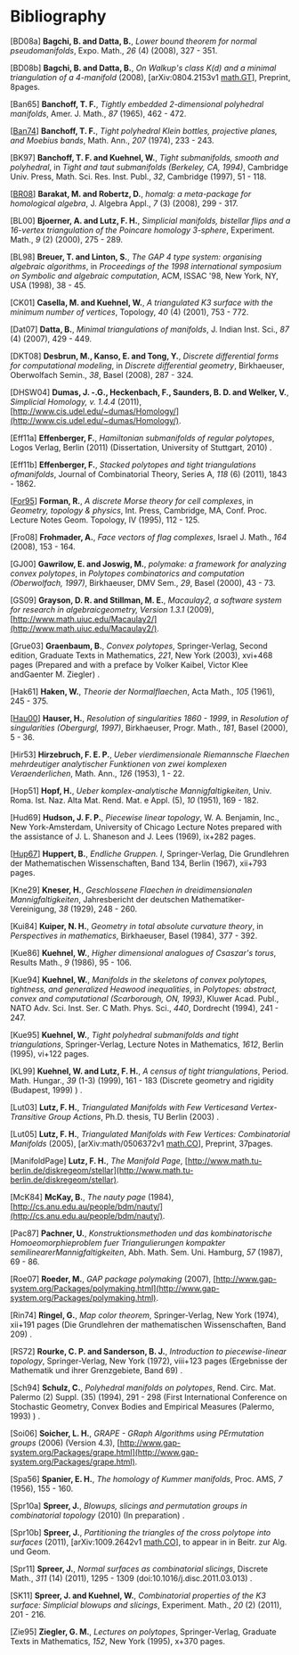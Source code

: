 # Bibliography #

[<a>BD08a</a>] **Bagchi, B. and Datta, B.**, _Lower bound theorem for normal pseudomanifolds_, Expo. Math., _26_ (4) (2008), 327 - 351.



[<a>BD08b</a>] **Bagchi, B. and Datta, B.**, _On Walkup's class K(d) and a minimal triangulation	of a 4-manifold_ (2008), [arXiv:0804.2153v1 [math.GT](http://128.84.158.119/abs/0804.2153v1)], Preprint, 8pages.



[<a>Ban65</a>] **Banchoff, T. F.**, _Tightly embedded 2-dimensional polyhedral manifolds_, Amer. J. Math., _87_ (1965), 462 - 472.



[<a href='http://www.ams.org/mathscinet-getitem?mr=MR0339191'>Ban74</a>] **Banchoff, T. F.**, _Tight polyhedral Klein bottles, projective planes, and Moebius	bands_, Math. Ann., _207_ (1974), 233 - 243.



[<a>BK97</a>] **Banchoff, T. F. and Kuehnel, W.**, _Tight submanifolds, smooth and polyhedral_, in _Tight and taut submanifolds (Berkeley, CA, 1994)_, Cambridge Univ. Press, Math. Sci. Res. Inst. Publ., _32_, Cambridge (1997), 51 - 118.



[<a href='http://www.ams.org/mathscinet-getitem?mr=2431811'>BR08</a>] **Barakat, M. and Robertz, D.**, _homalg: a meta-package for homological algebra_, J. Algebra Appl., _7_ (3) (2008), 299 - 317.



[<a>BL00</a>] **Bjoerner, A. and Lutz, F. H.**, _Simplicial manifolds, bistellar flips and a 16-vertex triangulation	of the Poincare homology 3-sphere_, Experiment. Math., _9_ (2) (2000), 275 - 289.



[<a>BL98</a>] **Breuer, T. and Linton, S.**, _The GAP 4 type system: organising algebraic algorithms_, in _Proceedings of the 1998 international symposium on Symbolic and algebraic	computation_, ACM, ISSAC '98, New York, NY, USA (1998), 38 - 45.



[<a>CK01</a>] **Casella, M. and Kuehnel, W.**, _A triangulated K3 surface with the minimum number of vertices_, Topology, _40_ (4) (2001), 753 - 772.



[<a>Dat07</a>] **Datta, B.**, _Minimal triangulations of manifolds_, J. Indian Inst. Sci., _87_ (4) (2007), 429 - 449.



[<a>DKT08</a>] **Desbrun, M., Kanso, E. and Tong, Y.**, _Discrete differential forms for computational modeling_, in _Discrete differential geometry_, Birkhaeuser, Oberwolfach Semin., _38_, Basel (2008), 287 - 324.



[<a>DHSW04</a>] **Dumas, J. -.G., Heckenbach, F., Saunders, B. D. and Welker, V.**, _Simplicial Homology, v. 1.4.4_ (2011), [http://www.cis.udel.edu/~dumas/Homology/](http://www.cis.udel.edu/~dumas/Homology/).



[<a>Eff11a</a>] **Effenberger, F.**, _Hamiltonian submanifolds of regular polytopes_, Logos Verlag, Berlin (2011) (Dissertation, University of Stuttgart, 2010) .



[<a>Eff11b</a>] **Effenberger, F.**, _Stacked polytopes and tight triangulations ofmanifolds_, Journal of Combinatorial Theory, Series A, _118_ (6) (2011), 1843 - 1862.



[<a href='http://www.ams.org/mathscinet-getitem?mr=MR1358614'>For95</a>] **Forman, R.**, _A discrete Morse theory for cell complexes_, in _Geometry, topology & physics_, Int. Press, Cambridge, MA, Conf. Proc. Lecture Notes Geom. Topology, IV (1995), 112 - 125.



[<a>Fro08</a>] **Frohmader, A.**, _Face vectors of flag complexes_, Israel J. Math., _164_ (2008), 153 - 164.



[<a>GJ00</a>] **Gawrilow, E. and Joswig, M.**, _polymake: a framework for analyzing convex polytopes_, in _Polytopes combinatorics and computation (Oberwolfach, 1997)_, Birkhaeuser, DMV Sem., _29_, Basel (2000), 43 - 73.



[<a>GS09</a>] **Grayson, D. R. and Stillman, M. E.**, _Macaulay2, a software system for research in algebraicgeometry, 	Version 1.3.1_ (2009), [http://www.math.uiuc.edu/Macaulay2/](http://www.math.uiuc.edu/Macaulay2/).



[<a>Grue03</a>] **Graenbaum, B.**, _Convex polytopes_, Springer-Verlag, Second edition, Graduate Texts in Mathematics, _221_, New York (2003), xvi+468 pages (Prepared and with a preface by Volker Kaibel, Victor Klee andGaenter	M. Ziegler) .



[<a>Hak61</a>] **Haken, W.**, _Theorie der Normalflaechen_, Acta Math., _105_ (1961), 245 - 375.



[<a href='http://www.ams.org/mathscinet-getitem?mr=1748616'>Hau00</a>] **Hauser, H.**, _Resolution of singularities 1860 - 1999_, in _Resolution of singularities (Obergurgl, 1997)_, Birkhaeuser, Progr. Math., _181_, Basel (2000), 5 - 36.



[<a>Hir53</a>] **Hirzebruch, F. E. P.**, _Ueber vierdimensionale Riemannsche Flaechen mehrdeutiger analytischer	Funktionen von zwei komplexen Veraenderlichen_, Math. Ann., _126_ (1953), 1  -  22.



[<a>Hop51</a>] **Hopf, H.**, _Ueber komplex-analytische Mannigfaltigkeiten_, Univ. Roma. Ist. Naz. Alta Mat. Rend. Mat. e Appl. (5), _10_ (1951), 169 - 182.



[<a>Hud69</a>] **Hudson, J. F. P.**, _Piecewise linear topology_, W. A. Benjamin, Inc., New York-Amsterdam, University of Chicago Lecture Notes prepared with the assistance	of J. L. Shaneson and J. Lees (1969), ix+282 pages.



[<a href='http://www.ams.org/mathscinet-getitem?mr=0224703'>Hup67</a>] **Huppert, B.**, _Endliche Gruppen. I_, Springer-Verlag, Die Grundlehren der Mathematischen Wissenschaften, Band 134, Berlin (1967), xii+793 pages.



[<a>Kne29</a>] **Kneser, H.**, _Geschlossene Flaechen in dreidimensionalen Mannigfaltigkeiten_, Jahresbericht der deutschen Mathematiker-Vereinigung, _38_ (1929), 248 - 260.



[<a>Kui84</a>] **Kuiper, N. H.**, _Geometry in total absolute curvature theory_, in _Perspectives in mathematics_, Birkhaeuser, Basel (1984), 377 - 392.



[<a>Kue86</a>] **Kuehnel, W.**, _Higher dimensional analogues of Csaszar's torus_, Results Math., _9_ (1986), 95 - 106.



[<a>Kue94</a>] **Kuehnel, W.**, _Manifolds in the skeletons of convex polytopes, tightness, and	generalized Heawood inequalities_, in _Polytopes: abstract, convex and computational (Scarborough, ON, 1993)_, Kluwer Acad. Publ., NATO Adv. Sci. Inst. Ser. C Math. Phys. Sci., _440_, Dordrecht (1994), 241 - 247.



[<a>Kue95</a>] **Kuehnel, W.**, _Tight polyhedral submanifolds and tight triangulations_, Springer-Verlag, Lecture Notes in Mathematics, _1612_, Berlin (1995), vi+122 pages.



[<a>KL99</a>] **Kuehnel, W. and Lutz, F. H.**, _A census of tight triangulations_, Period. Math. Hungar., _39_ (1-3) (1999), 161 - 183 (Discrete geometry and rigidity (Budapest, 1999) ) .



[<a>Lut03</a>] **Lutz, F. H.**, _Triangulated Manifolds with Few Verticesand Vertex-Transitive	Group Actions_, Ph.D. thesis, TU Berlin (2003) .



[<a>Lut05</a>] **Lutz, F. H.**, _Triangulated Manifolds with Few Vertices: Combinatorial	Manifolds_ (2005), [arXiv:math/0506372v1 [math.CO](http://arxiv.org/abs/math/0506372)], Preprint, 37pages.



[<a>ManifoldPage</a>] **Lutz, F. H.**, _The Manifold Page_, [http://www.math.tu-berlin.de/diskregeom/stellar](http://www.math.tu-berlin.de/diskregeom/stellar).



[<a>McK84</a>] **McKay, B.**, _The nauty page_ (1984), [http://cs.anu.edu.au/people/bdm/nauty/](http://cs.anu.edu.au/people/bdm/nauty/).



[<a>Pac87</a>] **Pachner, U.**, _Konstruktionsmethoden und das kombinatorische Homoeomorphieproblem fuer Triangulierungen kompakter semilinearerMannigfaltigkeiten_, Abh. Math. Sem. Uni. Hamburg, _57_ (1987), 69 - 86.



[<a>Roe07</a>] **Roeder, M.**, _GAP package polymaking_ (2007), [http://www.gap-system.org/Packages/polymaking.html](http://www.gap-system.org/Packages/polymaking.html).



[<a>Rin74</a>] **Ringel, G.**, _Map color theorem_, Springer-Verlag, New York (1974), xii+191 pages (Die Grundlehren der mathematischen Wissenschaften, Band 209) .



[<a>RS72</a>] **Rourke, C. P. and Sanderson, B. J.**, _Introduction to piecewise-linear topology_, Springer-Verlag, New York (1972), viii+123 pages (Ergebnisse der Mathematik und ihrer Grenzgebiete, Band 69) .



[<a>Sch94</a>] **Schulz, C.**, _Polyhedral manifolds on polytopes_, Rend. Circ. Mat. Palermo (2) Suppl. (35) (1994), 291 - 298 (First International Conference on Stochastic Geometry, Convex Bodies	and Empirical Measures (Palermo, 1993) ) .



[<a>Soi06</a>] **Soicher, L. H.**, _GRAPE - GRaph Algorithms using PErmutation groups_ (2006)  (Version 4.3), [http://www.gap-system.org/Packages/grape.html](http://www.gap-system.org/Packages/grape.html).



[<a>Spa56</a>] **Spanier, E. H.**, _The homology of Kummer manifolds_, Proc. AMS, _7_ (1956), 155 - 160.



[<a>Spr10a</a>] **Spreer, J.**, _Blowups, slicings and permutation groups in combinatorial topology_ (2010) (In preparation) .



[<a>Spr10b</a>] **Spreer, J.**, _Partitioning the triangles of the cross polytope into surfaces_ (2011), [arXiv:1009.2642v1 [math.CO](http://arxiv.org/abs/1009.2642v1)], to appear in in Beitr. zur Alg. und Geom.



[<a>Spr11</a>] **Spreer, J.**, _Normal surfaces as combinatorial slicings_, Discrete Math., _311_ (14) (2011), 1295 - 1309 (doi:10.1016/j.disc.2011.03.013) .



[<a>SK11</a>] **Spreer, J. and Kuehnel, W.**, _Combinatorial properties of the K3 surface: Simplicial blowups and slicings_, Experiment. Math., _20_ (2) (2011), 201 - 216.



[<a>Zie95</a>] **Ziegler, G. M.**, _Lectures on polytopes_, Springer-Verlag, Graduate Texts in Mathematics, _152_, New York (1995), x+370 pages.